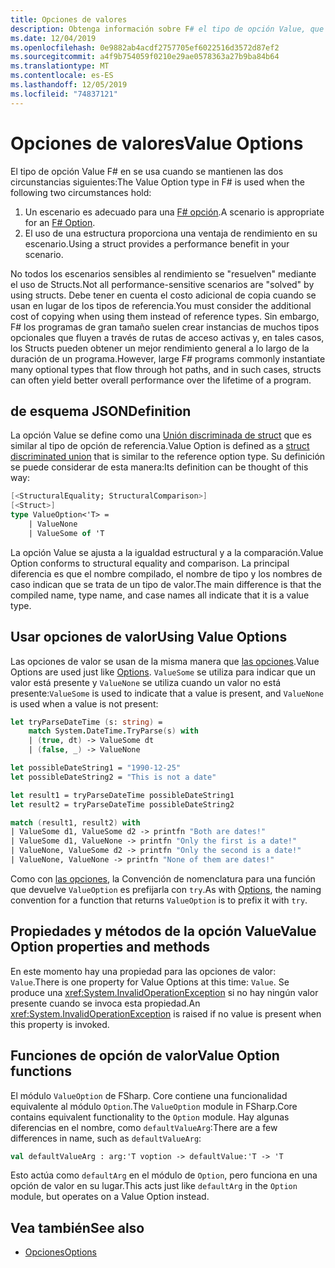 ```yaml
---
title: Opciones de valores
description: Obtenga información sobre F# el tipo de opción Value, que es una versión de struct del tipo de opción.
ms.date: 12/04/2019
ms.openlocfilehash: 0e9882ab4acdf2757705ef6022516d3572d87ef2
ms.sourcegitcommit: a4f9b754059f0210e29ae0578363a27b9ba84b64
ms.translationtype: MT
ms.contentlocale: es-ES
ms.lasthandoff: 12/05/2019
ms.locfileid: "74837121"
---
```

# <a name="value-options"></a><span data-ttu-id="21cb9-103">Opciones de valores</span><span class="sxs-lookup"><span data-stu-id="21cb9-103">Value Options</span></span>

<span data-ttu-id="21cb9-104">El tipo de opción Value F# en se usa cuando se mantienen las dos circunstancias siguientes:</span><span class="sxs-lookup"><span data-stu-id="21cb9-104">The Value Option type in F# is used when the following two circumstances hold:</span></span>

1. <span data-ttu-id="21cb9-105">Un escenario es adecuado para una [ F# opción](options.md).</span><span class="sxs-lookup"><span data-stu-id="21cb9-105">A scenario is appropriate for an [F# Option](options.md).</span></span>
2. <span data-ttu-id="21cb9-106">El uso de una estructura proporciona una ventaja de rendimiento en su escenario.</span><span class="sxs-lookup"><span data-stu-id="21cb9-106">Using a struct provides a performance benefit in your scenario.</span></span>

<span data-ttu-id="21cb9-107">No todos los escenarios sensibles al rendimiento se "resuelven" mediante el uso de Structs.</span><span class="sxs-lookup"><span data-stu-id="21cb9-107">Not all performance-sensitive scenarios are "solved" by using structs.</span></span> <span data-ttu-id="21cb9-108">Debe tener en cuenta el costo adicional de copia cuando se usan en lugar de los tipos de referencia.</span><span class="sxs-lookup"><span data-stu-id="21cb9-108">You must consider the additional cost of copying when using them instead of reference types.</span></span> <span data-ttu-id="21cb9-109">Sin embargo, F# los programas de gran tamaño suelen crear instancias de muchos tipos opcionales que fluyen a través de rutas de acceso activas y, en tales casos, los Structs pueden obtener un mejor rendimiento general a lo largo de la duración de un programa.</span><span class="sxs-lookup"><span data-stu-id="21cb9-109">However, large F# programs commonly instantiate many optional types that flow through hot paths, and in such cases, structs can often yield better overall performance over the lifetime of a program.</span></span>

## <a name="definition"></a><span data-ttu-id="21cb9-110">de esquema JSON</span><span class="sxs-lookup"><span data-stu-id="21cb9-110">Definition</span></span>

<span data-ttu-id="21cb9-111">La opción Value se define como una [Unión discriminada de struct](discriminated-unions.md#struct-discriminated-unions) que es similar al tipo de opción de referencia.</span><span class="sxs-lookup"><span data-stu-id="21cb9-111">Value Option is defined as a [struct discriminated union](discriminated-unions.md#struct-discriminated-unions) that is similar to the reference option type.</span></span> <span data-ttu-id="21cb9-112">Su definición se puede considerar de esta manera:</span><span class="sxs-lookup"><span data-stu-id="21cb9-112">Its definition can be thought of this way:</span></span>

```fsharp
[<StructuralEquality; StructuralComparison>]
[<Struct>]
type ValueOption<'T> =
    | ValueNone
    | ValueSome of 'T
```

<span data-ttu-id="21cb9-113">La opción Value se ajusta a la igualdad estructural y a la comparación.</span><span class="sxs-lookup"><span data-stu-id="21cb9-113">Value Option conforms to structural equality and comparison.</span></span> <span data-ttu-id="21cb9-114">La principal diferencia es que el nombre compilado, el nombre de tipo y los nombres de caso indican que se trata de un tipo de valor.</span><span class="sxs-lookup"><span data-stu-id="21cb9-114">The main difference is that the compiled name, type name, and case names all indicate that it is a value type.</span></span>

## <a name="using-value-options"></a><span data-ttu-id="21cb9-115">Usar opciones de valor</span><span class="sxs-lookup"><span data-stu-id="21cb9-115">Using Value Options</span></span>

<span data-ttu-id="21cb9-116">Las opciones de valor se usan de la misma manera que [las opciones](options.md).</span><span class="sxs-lookup"><span data-stu-id="21cb9-116">Value Options are used just like [Options](options.md).</span></span> <span data-ttu-id="21cb9-117">`ValueSome` se utiliza para indicar que un valor está presente y `ValueNone` se utiliza cuando un valor no está presente:</span><span class="sxs-lookup"><span data-stu-id="21cb9-117">`ValueSome` is used to indicate that a value is present, and `ValueNone` is used when a value is not present:</span></span>

```fsharp
let tryParseDateTime (s: string) =
    match System.DateTime.TryParse(s) with
    | (true, dt) -> ValueSome dt
    | (false, _) -> ValueNone

let possibleDateString1 = "1990-12-25"
let possibleDateString2 = "This is not a date"

let result1 = tryParseDateTime possibleDateString1
let result2 = tryParseDateTime possibleDateString2

match (result1, result2) with
| ValueSome d1, ValueSome d2 -> printfn "Both are dates!"
| ValueSome d1, ValueNone -> printfn "Only the first is a date!"
| ValueNone, ValueSome d2 -> printfn "Only the second is a date!"
| ValueNone, ValueNone -> printfn "None of them are dates!"
```

<span data-ttu-id="21cb9-118">Como con [las opciones](options.md), la Convención de nomenclatura para una función que devuelve `ValueOption` es prefijarla con `try`.</span><span class="sxs-lookup"><span data-stu-id="21cb9-118">As with [Options](options.md), the naming convention for a function that returns `ValueOption` is to prefix it with `try`.</span></span>

## <a name="value-option-properties-and-methods"></a><span data-ttu-id="21cb9-119">Propiedades y métodos de la opción Value</span><span class="sxs-lookup"><span data-stu-id="21cb9-119">Value Option properties and methods</span></span>

<span data-ttu-id="21cb9-120">En este momento hay una propiedad para las opciones de valor: `Value`.</span><span class="sxs-lookup"><span data-stu-id="21cb9-120">There is one property for Value Options at this time: `Value`.</span></span> <span data-ttu-id="21cb9-121">Se produce una <xref:System.InvalidOperationException> si no hay ningún valor presente cuando se invoca esta propiedad.</span><span class="sxs-lookup"><span data-stu-id="21cb9-121">An <xref:System.InvalidOperationException> is raised if no value is present when this property is invoked.</span></span>

## <a name="value-option-functions"></a><span data-ttu-id="21cb9-122">Funciones de opción de valor</span><span class="sxs-lookup"><span data-stu-id="21cb9-122">Value Option functions</span></span>

<span data-ttu-id="21cb9-123">El módulo `ValueOption` de FSharp. Core contiene una funcionalidad equivalente al módulo `Option`.</span><span class="sxs-lookup"><span data-stu-id="21cb9-123">The `ValueOption` module in FSharp.Core contains equivalent functionality to the `Option` module.</span></span> <span data-ttu-id="21cb9-124">Hay algunas diferencias en el nombre, como `defaultValueArg`:</span><span class="sxs-lookup"><span data-stu-id="21cb9-124">There are a few differences in name, such as `defaultValueArg`:</span></span>

```fsharp
val defaultValueArg : arg:'T voption -> defaultValue:'T -> 'T
```

<span data-ttu-id="21cb9-125">Esto actúa como `defaultArg` en el módulo de `Option`, pero funciona en una opción de valor en su lugar.</span><span class="sxs-lookup"><span data-stu-id="21cb9-125">This acts just like `defaultArg` in the `Option` module, but operates on a Value Option instead.</span></span>

## <a name="see-also"></a><span data-ttu-id="21cb9-126">Vea también</span><span class="sxs-lookup"><span data-stu-id="21cb9-126">See also</span></span>

- [<span data-ttu-id="21cb9-127">Opciones</span><span class="sxs-lookup"><span data-stu-id="21cb9-127">Options</span></span>](options.md)

